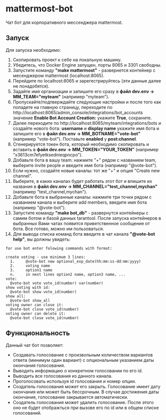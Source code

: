 # mattermost-bot

Чат бот для корпоративного мессенджера mattermost.

## Запуск
Для запуска необходимо:
1. Скопировать проект к себе на локальную машину.
2. Убедитесь, что Docker Engine запущен, порты 8065 и 3301 свободны.
3. Запустите команду **"make mattermost"** - развернется контейнер с месенджером mattermost (localhost:8065).
4. Перейдите по localhost:8065 и зарегестрируйтесь (эти данные далее не понадобятся).
5. Задайте имя организации и запишите его сразу в **файл dev.env -> MM_TEAM="myteam"** (например "myteam").
6. Пропускайте/подтверждайте следующие настройки и после того как попадете на главную страницу, переходите по http://localhost:8065/admin_console/integrations/bot_accounts
  значение **Enable Bot Account Creation:** укажите **True**, сохраните.
7. Далее переходите по http://localhost:8065/myteam/integrations/bots и создайте нового бота:
   **username** и **display name** укажите имя бота и запишите его в **файл dev.env -> MM_BOTNAME="vote-bot"** (например "vote-bot"). Поставьте **enabled** у **post:channel**.
8. Сгенерируется токен бота, который необходимо скопировать и вставить в **файл dev.env -> MM_TOKEN="YOUR_TOKEN"** (например "x3613cm7efyetksednieqpncpo").
9. Добавьте бота в вашу team: нажмите "+" рядом с названием team, выберите invite people и введите имя бота (например "@vote-bot").
10. Если нужно, создайте новые каналы: тот же "+" и опция "Create new channel".
11. Выберите, в каких каналах будет работать этот бот и впишите их названия в **файл dev.env -> MM_CHANNEL="test_channel,mychan"** (например "test_channel,mychan").
12. Добавьте бота в выбранные каналы: нажмите три точки рядом с названием канала и выберите add members, введите имя бота (например "@vote-bot").
13. Запустите команду **"make bot_db"** - развернутся контейнеры с самим ботом и базой данных tarantool. После запуска контейнеров в выбранных Вами чатах появится приветственное сообщение от бота. Все готово, можно им пользоваться.
14. Для вывода списка команд бота введите в чат канала **"@vote-bot help"**, вы должны увидеть:
```
for use bot enter folowing commands with format:

create voting - use minimum 3 lines:
  1.     @vote-bot new optional_exp_date(hh:mm:ss-dd:mm:yyyy)
  2.     voting name
  3.     option1 name
  n.     in next lines option2 name, option3 name, ...
vote:
  @vote-bot vote vote_id(number) var(number)
show voting with id:
  @vote-bot show vote_id(number)
show all:
  @vote-bot show_all
voting owner can close it:
  @vote-bot close vote_id(number)
voting owner can delete it:
  @vote-bot close vote_id(number)
```

## Функциональность
Данный чат бот позволяет:
* Создавать голосование с произвольным количеством вариантов ответа (минимум один вариант) с опциональным указанием даты окончания голосования.
* Выводить информацию о конкретном голосовании по его id.
* Выводить все голосования из данного канала.
* Проголосовать используя id голосования и номер опции.
* Создатель голосования может его закрыть. Голосование имеет дату окончания или может быть бессрочным. В случае достижения даты окончания, голосование закрывается автоматически.
* Создатель голосования может удалить голосование. После этого оно не будет отображться при вызове его по id или в общем списке голосований.

